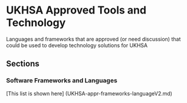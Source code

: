 # UKHSA Approved Tools and Technology
Languages and frameworks that are approved (or need discussion) that could be used to develop technology solutions for UKHSA
## Sections
### Software Frameworks and Languages
[This list is shown here] (UKHSA-appr-frameworks-languageV2.md)
